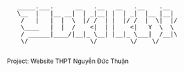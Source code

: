 <pre> 
				_____.___.      __   .__   __   .__    .__                
				\__  |   |__ __|  | _|__| |  | _|  |__ |__| ____   _____  
				 /   |   |  |  \  |/ /  | |  |/ /  |  \|  |/ __ \ /     \ 
				 \____   |  |  /    <|  | |    <|   Y  \  \  ___/|  Y Y  \
				 / ______|____/|__|_ \__| |__|_ \___|  /__|\___  >__|_|  /
				 \/                 \/         \/    \/        \/      \/ 

</pre>

<p align="center">Project: Website THPT Nguyễn Đức Thuận</p>
